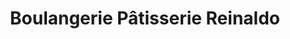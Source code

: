 ---
title: "Boulangerie Pâtisserie Reinaldo"
url: /arzacq-arraziguet/boulangerie-patisserie-reinaldo/
shop: boulangerie
---